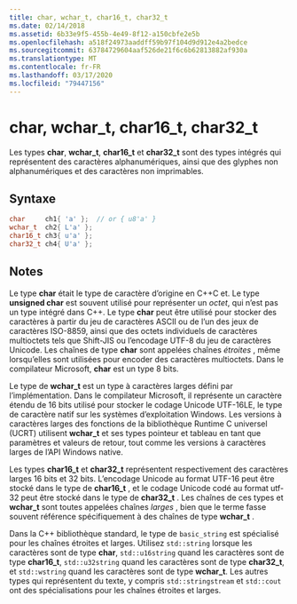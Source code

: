 ```yaml
---
title: char, wchar_t, char16_t, char32_t
ms.date: 02/14/2018
ms.assetid: 6b33e9f5-455b-4e49-8f12-a150cbfe2e5b
ms.openlocfilehash: a518f24973aaddff59b97f104d9d912e4a2bedce
ms.sourcegitcommit: 63784729604aaf526de21f6c6b62813882af930a
ms.translationtype: MT
ms.contentlocale: fr-FR
ms.lasthandoff: 03/17/2020
ms.locfileid: "79447156"
---
```

# <a name="char-wchar_t-char16_t-char32_t"></a>char, wchar_t, char16_t, char32_t

Les types **char**, **wchar_t**, **char16_t** et **char32_t** sont des types intégrés qui représentent des caractères alphanumériques, ainsi que des glyphes non alphanumériques et des caractères non imprimables.

## <a name="syntax"></a>Syntaxe

```cpp
char     ch1{ 'a' };  // or { u8'a' }
wchar_t  ch2{ L'a' };
char16_t ch3{ u'a' };
char32_t ch4{ U'a' };
```

## <a name="remarks"></a>Notes

Le type **char** était le type de caractère d’origine en C++C et. Le type **unsigned char** est souvent utilisé pour représenter un *octet*, qui n’est pas un type intégré dans C++. Le type **char** peut être utilisé pour stocker des caractères à partir du jeu de caractères ASCII ou de l’un des jeux de caractères ISO-8859, ainsi que des octets individuels de caractères multioctets tels que Shift-JIS ou l’encodage UTF-8 du jeu de caractères Unicode. Les chaînes de type **char** sont appelées chaînes *étroites* , même lorsqu’elles sont utilisées pour encoder des caractères multioctets. Dans le compilateur Microsoft, **char** est un type 8 bits.

Le type de **wchar_t** est un type à caractères larges défini par l’implémentation. Dans le compilateur Microsoft, il représente un caractère étendu de 16 bits utilisé pour stocker le codage Unicode UTF-16LE, le type de caractère natif sur les systèmes d’exploitation Windows. Les versions à caractères larges des fonctions de la bibliothèque Runtime C universel (UCRT) utilisent **wchar_t** et ses types pointeur et tableau en tant que paramètres et valeurs de retour, tout comme les versions à caractères larges de l’API Windows native.

Les types **char16_t** et **char32_t** représentent respectivement des caractères larges 16 bits et 32 bits. L’encodage Unicode au format UTF-16 peut être stocké dans le type de **char16_t** , et le codage Unicode codé au format utf-32 peut être stocké dans le type de **char32_t** . Les chaînes de ces types et **wchar_t** sont toutes appelées chaînes *larges* , bien que le terme fasse souvent référence spécifiquement à des chaînes de type **wchar_t** .

Dans la C++ bibliothèque standard, le type de `basic_string` est spécialisé pour les chaînes étroites et larges. Utilisez `std::string` lorsque les caractères sont de type **char**, `std::u16string` quand les caractères sont de type **char16_t**, `std::u32string` quand les caractères sont de type **char32_t**, et `std::wstring` quand les caractères sont de type **wchar_t**. Les autres types qui représentent du texte, y compris `std::stringstream` et `std::cout` ont des spécialisations pour les chaînes étroites et larges.